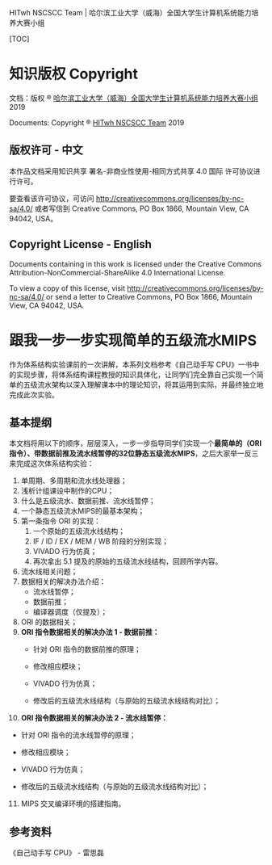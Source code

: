 HITwh NSCSCC Team | 哈尔滨工业大学（威海）全国大学生计算机系统能力培养大赛小组

[TOC]

# 知识版权 Copyright

文档：版权 ® [哈尔滨工业大学（威海）全国大学生计算机系统能力培养大赛小组](https://github.com/hitwh-nscscc)  2019

Documents: Copyright ® [HITwh NSCSCC Team](https://github.com/hitwh-nscscc)  2019 

## 版权许可 - 中文

本作品文档采用知识共享 署名-非商业性使用-相同方式共享 4.0 国际 许可协议进行许可。

要查看该许可协议，可访问 http://creativecommons.org/licenses/by-nc-sa/4.0/ 或者写信到 Creative Commons, PO Box 1866, Mountain View, CA 94042, USA。

## Copyright License - English

Documents containing in this work is licensed under the Creative Commons Attribution-NonCommercial-ShareAlike 4.0 International License. 

To view a copy of this license, visit http://creativecommons.org/licenses/by-nc-sa/4.0/ or send a letter to Creative Commons, PO Box 1866, Mountain View, CA 94042, USA.



# 跟我一步一步实现简单的五级流水MIPS

作为体系结构实验课前的一次讲解，本系列文档参考《自己动手写 CPU》一书中的实现步骤，将体系结构课程教授的知识具体化，让同学们完全靠自己实现一个简单的五级流水架构以深入理解课本中的理论知识，将其运用到实际，并最终独立地完成此次实验。

## 基本提纲

本文档将用以下的顺序，层层深入，一步一步指导同学们实现一个**最简单的（ORI指令）、带数据前推及流水线暂停的32位静态五级流水MIPS**，之后大家举一反三来完成这次体系结构实验：

1. 单周期、多周期和流水线处理器；
2. 浅析计组课设中制作的CPU；
3. 什么是五级流水、数据前推、流水线暂停；
4. 一个静态五级流水MIPS的最基本架构；
5. 第一条指令 ORI 的实现：
   1. 一个原始的五级流水线结构；
   2. IF / ID / EX / MEM / WB 阶段的分别实现；
   3. VIVADO 行为仿真；
   4. 再次拿出 5.1 提及的原始的五级流水线结构，回顾所学内容。
6. 流水线相关问题；
7. 数据相关的解决办法介绍：
   - 流水线暂停；
   - 数据前推；
   - 编译器调度（仅提及）；
8. ORI 的数据相关；
9. **ORI 指令数据相关的解决办法 1 - 数据前推：**
   - 针对 ORI 指令的数据前推的原理；

   - 修改相应模块；

   - VIVADO 行为仿真；

   - 修改后的五级流水线结构（与原始的五级流水线结构对比）；
10. **ORI 指令数据相关的解决办法 2 - 流水线暂停：**
  - 针对 ORI 指令的流水线暂停的原理；

  - 修改相应模块；

  - VIVADO 行为仿真；

  - 修改后的五级流水线结构（与原始的五级流水线结构对比）；
11. MIPS 交叉编译环境的搭建指南。

## 参考资料

《自己动手写 CPU》 - 雷思磊